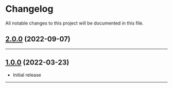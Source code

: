 <!--- BEGIN HEADER -->
# Changelog

All notable changes to this project will be documented in this file.
<!--- END HEADER -->

## [2.0.0](https://github.com/vetmoves/com.moves.php.eloquent.fillable-on-create/compare/origin/2.x...v2.0.0) (2022-09-07)


---

## [1.0.0](https://github.com/vetmoves/com.moves.php.eloquent.fillable-on-create/compare/...v1.0.0) (2022-03-23)
- Initial release
---

